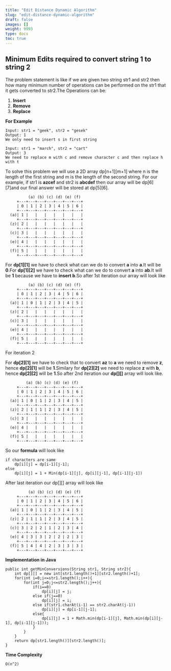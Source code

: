 ```yaml
---
title: "Edit Distance Dynamic Algorithm"
slug: "edit-distance-dynamic-algorithm"
draft: false
images: []
weight: 9993
type: docs
toc: true
---
```


## Minimum Edits required to convert string 1 to string 2
The problem statement is like if we are given two string str1 and str2 then how many minimum number of operations can be performed on the str1 that it gets converted to str2.The Operations can be:

1. **Insert**
2. **Remove**
3. **Replace**

**For Example**

    Input: str1 = "geek", str2 = "gesek"
    Output: 1
    We only need to insert s in first string

    Input: str1 = "march", str2 = "cart"
    Output: 3
    We need to replace m with c and remove character c and then replace h with t

To solve this problem we will use a 2D array dp[n+1][m+1] where n is the length of the first string and m is the length of the second string. For our example, if str1 is **azcef** and str2 is **abcdef** then our array will be dp[6][7]and our final answer will be stored at dp[5][6].

  

              (a) (b) (c) (d) (e) (f)
         +---+---+---+---+---+---+---+
         | 0 | 1 | 2 | 3 | 4 | 5 | 6 |
         +---+---+---+---+---+---+---+
      (a)| 1 |   |   |   |   |   |   |
         +---+---+---+---+---+---+---+
      (z)| 2 |   |   |   |   |   |   |
         +---+---+---+---+---+---+---+
      (c)| 3 |   |   |   |   |   |   |
         +---+---+---+---+---+---+---+
      (e)| 4 |   |   |   |   |   |   |
         +---+---+---+---+---+---+---+
      (f)| 5 |   |   |   |   |   |   |
         +---+---+---+---+---+---+---+

For **dp[1][1]** we have to  check what can we do to convert **a** into **a**.It will be **0**.For **dp[1][2]** we have to check what can we do to convert **a** into **ab**.It will be **1** because we have to **insert b**.So after 1st iteration our array will look like

              (a) (b) (c) (d) (e) (f)
         +---+---+---+---+---+---+---+
         | 0 | 1 | 2 | 3 | 4 | 5 | 6 |
         +---+---+---+---+---+---+---+
      (a)| 1 | 0 | 1 | 2 | 3 | 4 | 5 |
         +---+---+---+---+---+---+---+
      (z)| 2 |   |   |   |   |   |   |
         +---+---+---+---+---+---+---+
      (c)| 3 |   |   |   |   |   |   |
         +---+---+---+---+---+---+---+
      (e)| 4 |   |   |   |   |   |   |
         +---+---+---+---+---+---+---+
      (f)| 5 |   |   |   |   |   |   |
         +---+---+---+---+---+---+---+ 

For iteration 2 

 For **dp[2][1]** we have to check that to convert **az** to **a** we need to remove **z**, hence **dp[2][1]** will be **1**.Similary for **dp[2][2]** we need to replace **z** with **b**, hence **dp[2][2]** will be **1**.So after 2nd iteration our **dp[][]** array will look like.

             (a) (b) (c) (d) (e) (f)
         +---+---+---+---+---+---+---+
         | 0 | 1 | 2 | 3 | 4 | 5 | 6 |
         +---+---+---+---+---+---+---+
      (a)| 1 | 0 | 1 | 2 | 3 | 4 | 5 |
         +---+---+---+---+---+---+---+
      (z)| 2 | 1 | 1 | 2 | 3 | 4 | 5 |
         +---+---+---+---+---+---+---+
      (c)| 3 |   |   |   |   |   |   |
         +---+---+---+---+---+---+---+
      (e)| 4 |   |   |   |   |   |   |
         +---+---+---+---+---+---+---+
      (f)| 5 |   |   |   |   |   |   |
         +---+---+---+---+---+---+---+

So our **formula** will look like

    if characters are same
        dp[i][j] = dp[i-1][j-1];
    else
        dp[i][j] = 1 + Min(dp[i-1][j], dp[i][j-1], dp[i-1][j-1])

After last iteration our dp[][] array will look like

              (a) (b) (c) (d) (e) (f)
         +---+---+---+---+---+---+---+
         | 0 | 1 | 2 | 3 | 4 | 5 | 6 |
         +---+---+---+---+---+---+---+
      (a)| 1 | 0 | 1 | 2 | 3 | 4 | 5 |
         +---+---+---+---+---+---+---+
      (z)| 2 | 1 | 1 | 2 | 3 | 4 | 5 |
         +---+---+---+---+---+---+---+
      (c)| 3 | 2 | 2 | 1 | 2 | 3 | 4 |
         +---+---+---+---+---+---+---+
      (e)| 4 | 3 | 3 | 2 | 2 | 2 | 3 |
         +---+---+---+---+---+---+---+
      (f)| 5 | 4 | 4 | 2 | 3 | 3 | 3 |
         +---+---+---+---+---+---+---+


**Implementation in Java**

    public int getMinConversions(String str1, String str2){
        int dp[][] = new int[str1.length()+1][str2.length()+1];
        for(int i=0;i<=str1.length();i++){
            for(int j=0;j<=str2.length();j++){
                if(i==0)
                    dp[i][j] = j;
                else if(j==0)
                    dp[i][j] = i;
                else if(str1.charAt(i-1) == str2.charAt(j-1))
                    dp[i][j] = dp[i-1][j-1];
                else{
                    dp[i][j] = 1 + Math.min(dp[i-1][j], Math.min(dp[i][j-1], dp[i-1][j-1]));
                }
            }
        }
        return dp[str1.length()][str2.length()];
    }

**Time Complexity**

    O(n^2)


